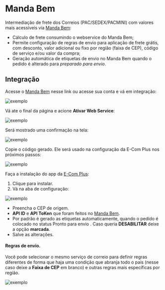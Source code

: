# Manda Bem

Intermediação de frete dos Correios (PAC/SEDEX/PACMINI) com valores mais acessíveis via [Manda Bem](https://www.mandabem.com.br/):

- Cálculo de frete consumindo o webservice do Manda Bem;
- Permite configuração de regras de envio para aplicação de frete grátis, com desconto, valor adicional ou fixo por região (faixa de CEP), código de serviço e/ou valor da compra;
- Geração automática de etiquetas de envio no Manda Bem quando o pedido é alterado para _preparado para envio_.

## Integração

Acesse o [Manda Bem](https://mandabem.com.br/integracao) nesse link ou acesse sua conta e vá em integração:

![exemplo](https://us-central1-ecom-mandabem.cloudfunctions.net/app/img/1.png)

Vá ate o final da página e acione **Ativar Web Service**:

![exemplo](https://us-central1-ecom-mandabem.cloudfunctions.net/app/img/2.png)

Será mostrado uma confirmação na tela:

![exemplo](https://us-central1-ecom-mandabem.cloudfunctions.net/app/img/3.png)

Copie o código gerado. Ele será usado na configuração da E-Com Plus nos próximos passos:

![exemplo](https://us-central1-ecom-mandabem.cloudfunctions.net/app/img/4.png)


Faça a instalação do app da [E-Com Plus](https://app.e-com.plus/#/apps/edit/119348):
1. Clique para instalar.
1. Vá na aba de configuração:

![exemplo](https://us-central1-ecom-mandabem.cloudfunctions.net/app/img/5.png)

- Preencha o CEP de origem.
- **API ID** e **API ToKen** que foram feitos no [Manda Bem](https://mandabem.com.br/integracao).
- Por padrão é gerado as etiquetas automaticamente, quando o pedido é colocado no status Pronto para envio . Caso queria **DESABILITAR** deixe a opção **marcada**.
- Salve as alterações.

#### Regras de envio.

Você pode selecionar o mesmo serviço de correio para definir regras diferentes de forma que haja uma condição que abranja todo o pais (nesse caso deixe a **Faixa de CEP** em branco) e outras regras mais específicas por região.

![exemplo](https://us-central1-ecom-mandabem.cloudfunctions.net/app/img/6.png)


